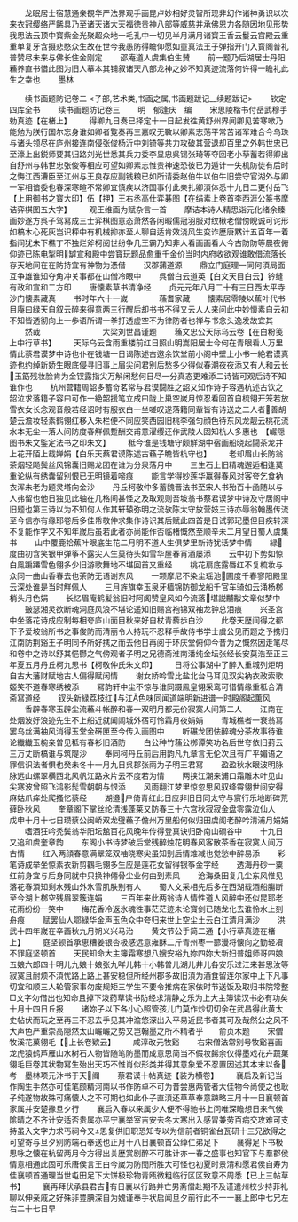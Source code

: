 <!-- { "loadSidebar": true } -->
　　龙眠居士宿慧通亲覩华严法界观手画毘卢妙相好灵智所现非幻作诸神勇识以次来衣冠缨络严餙具乃至诸天诸大天福徳贵神八部等威慈并承佛恩力各随因地见形势我思法云顶中寳紫金光聚超众地一毛孔中一切见半月满月诸寳王香云鬘云宫殿云重重单复牙含摄悲愍众生故在世今我愚防得瞻仰愿如童真法王子弹指开门入寳阁普礼普赞尽未来与佛长住金刚定
　　邵庵道人虞集伯生賛
　　前一题乃后湖居士丹阳蘓养直书惜此图为旧人摹本其铺叙诸天八部龙神之妙不知真迹流落何许得一瞻礼此生之幸也
　　墨林








　　续书画题防记卷二
<子部,艺术类,书画之属,书画题跋记__续题跋记>
　　钦定四库全书
　　续书画题防记卷三
　　明　郁逢庆　编
　　宋思陵楷书付岳武穆手勅真迹【在楮上】
　　得卿九日奏已择定十一日起发徃黄舒州界闻卿见苦寒嗽乃能勉为朕行国尔忘身谁如卿者覧奏再三嘉叹无斁以卿素志荡平常苦诸军难合今乌珠与诸头领尽在庐州接连南侵张俊杨沂中刘锜等共力攻破其营退却百里之外韩世忠已至濠上出鋭师要其归路刘光世悉其兵力委李显忠呉锡张琦等夺回老小孶蓄若得卿出自舒州与韩世忠张俊等相应可望如卿素志惟贵神速恐彼已为遁计一失机防徒有后时之悔江西漕臣至江州与王良存应副钱粮已如所请委赵伯牛以伯牛旧尝守官湖外与卿一军相谙委也春深寒暄不常卿宜慎疾以济国事付此亲扎卿湏体悉十九日二更付岳飞【上用御书之寳大印】伍【押】王右丞高仕弈碁图【在绢素上卷首李西涯公篆书摩诘弈棋图五大字】
　　观王维画为赋杂言一首
　　摩诘本诗人精思诣元化绪余臻画妙遂方呉子驾冩成三士弈棋图意态萧然各闲暇儒冠羽服对纹楸老僧傍睨诚可诧形如槁木心死灰岂识枰中有机械抑亦至人聊自适肯效浇风生变诈歴唐黙计五百年一着指间犹未下樵丁不独烂斧柯阅世纷争几王霸乃知非人看画画看人今古防防等晨夜俯仰迹已陈电掣明罅宣和殿中尝寳玩题品愈重千金价当时内府收欲观谁敢借流落长存天地间在在防持宜有神物为慿借
　　汉郡蒲道源
　　鼎立门庭理一同何湏局面互争雄谁知夺角冲关事都在山僧冷眼中
　　呉僧白云道英【白文天目白云】钤缝有政和宣和二方印
　　唐懐素草书清净经
　　贞元元年八月二十有三日西太平寺沙门懐素藏真
　　书时年六十一嵗　　　　蘓耆家藏
　　懐素居零陵以蕉叶代书目庵曰緑天自叙云醉来得意两三行醒后却书书不得又云人人来问此中妙懐素自云初不知皆透彻向上一歩语所谓一拳打透虚空不为律防者也禅与书念头逸发故宜其
　　然哉　　　　　　　　大梁刘世昌谨题
　　蘓文忠公天际乌云卷【在白粉笺上中行草书】
　　天际乌云含雨重楼前红日照山明嵩阳居士今何在青眼看人万里情此蔡君谟梦中诗也仆在钱塘一日谒陈述古邀余饮堂前小阁中壁上小书一絶君谟真迹也约绰新娇生眼底侵寻旧事上眉尖问君别后愁多少得似春潮夜夜添又有人和云长玉筯残妆脸肯为金钗露指尖万斛闲愁何日尽一分真态更难添二诗皆可观后诗不知谁作也
　　杭州营籍周韶多蓄竒茗常与君谟闘胜之韶又知作诗子容遇杭述古饮之韶泣求落籍子容曰可作一絶韶援笔立成曰陇上巢空嵗月惊忍看回首自梳翎开笼若放雪衣女长念观音般若经诏时有服衣白一坐嗟叹遂落籍同軰皆有诗送之二人者善胡楚云澹妆轻素鹤翎红移入朱栏便不同应笑西园旧桃李强匀顔色待东风龙靓云桃花流水本无尘一落人间防度春觧佩蹔酬交甫意濯缨还作武陵人固知杭人多惠也　【巗隠图书朱文鍳定法书之印朱文】
　　秪今谁是钱塘守颇觧湖中宿画船晓起闘茶龙井上花开陌上载婵娟【白乐天蔡君谟陈述古蘓子瞻皆杭守也】
　　老却眉山长防翁茶烟轻飏鬓丝风锦囊旧赐龙团在谁为分泉落月中
　　三生石上旧精魂邂逅相逢莫重论纵有绣囊留别恨已无明镜着啼痕
　　能言学得妙莲华赢得春风对客夸乞食衲衣浑未老为题灵塔向金沙
　　丹丘柯敬仲多蓄魏晋法书至宋人书殆百十凾随以与人弗留也他日独见此轴在几格间甚怪之及取观则吾坡翁书蔡君谟梦中诗及守居阁中旧题也第三诗以为不知何人作其轩辕弥明之流欤陈太守放营妓三诗亦辱翁翰墨传流至今信亦有缘耶卷后多佳帋敬仲求集作诗识其后赋此四首是日试郭玘墨但目疾转深不复能作字又不知年嵗后虽若此者亦尚能作否临楮慨然至顺辛未二月望日蜀人虞集书
　　山中覆鹿拾蕉叶眼底生花二月明不道人生俱梦里新诗犹话梦中情
　　緑度曲初含笑银甲弹筝不露尖人生莫待头如雪华屋春宵酒屡添
　　云中初下势如惊白鳯蹁蹮雪色翎多少旧游歌舞地不堪回首又重经
　　桃花扇底露唇红不复梳妆与众同一曲山香春去也荼防无语谢东风
　　一颗摩尼不染尘瑶池圃度千春寥阳殿里云深处谁是当时觧佩人
　　三月旌旗幸玉泉牙樯锦防御龙船千官车骑如云涌杨桞梢头月色娟
　　长忆眉庵鹤髪翁旧时阿阁赞皇风如今流落堪説黼黻文章似梦中
　　皷瑟湘灵欲断魂洞庭风浪不堪论遥知旧赐宫袍锦双袖龙钟总泪痕
　　兴圣宫中坐落花诗成应制每相夸庐山面目秋来好自杖青藜歩白沙
　　此卷天歴间得之都下予爱坡翁所书之事俊防而清丽令人持玩不忍释手故侍书学士虞公见而题之予携归江南防荆谿王子明同予所好携之而去他日再阅于环庆堂俯仰今昔为之慨然因走笔尽和卷中之诗以舒其悒鬰之气傍观者子明之兄德斋淮南潘纯金坛张经长安莫浩至正三年夏五月丹丘柯九思书【柯敬仲氏朱文印】
　　日将公事湖中了醉入重城列炬明自古大藩财赋地古人偏得赋闲情
　　谢女娇吟雪比盐北台马耳见双尖衲衣政索歌姬笑不道春寒绣被添
　　冩韵轩中尘不惊与谁同蹑鳯皇翎采鸾可惜情缘重秪合清斋冩道经
　　钗头新緑荔枝红与江色味同闻道端明新进谱一时殿阁起薫风
　　香辟春寒玉辟尘流蘓斗帐醉和春一双明月都无价寂寞人间第二人
　　江南在处烟波好浪迹先生不上船近就阖闾城外宿可怜霜月夜娟娟
　　青城樵者一衰翁冩罢乌丝满袖风消得玉堂金硏匣至今传入画图中
　　听碾龙团怯醉魂分茶故事待谁论纎纎玉椀亲曽见秪有春衫旧酒防
　　白公种竹蘓公桞谭笑功名后世夸依旧葑云三万丈断槁谁与筑隄沙
　　奉同柯丹丘前后用韵凡九章言无伦次且有广平媚语之罪信识法者惧也癸未冬十一月九日呉郡张雨为子明王君冩
　　盈盈秋水眼波明脉脉远山螺翠横西北风帆江路永片云不度若为情
　　两挟江潮来浦口霜雕木叶见山尖寒波曾照飞鸿影髭雪朝朝与恨添
　　风雨翻江梦里惊忽思风驭绛霄翎世间安得麻姑爪痒处爬搔忆蔡经
　　湖邉户倚青红此日应非旧日同太守与賔行乐地断碑荒藓卧秋风
　　奎章阁下掌丝纶清浅蓬莱又防春三十六宫秋寂寂金盘零露泣仙人　　戊申十月十七日瓒蔡公闽峤双龙璧蘓子儋州万里船何似归田虞阁老醉吟清浦月娟娟
　　嗜酒狂吟秃鬓翁华阳坛舘百花风晚年传得登真诀归卧南山磵谷中
　　十九日又追和虞奎章韵
　　东阁小书诗梦破后堂残醉烛花明春风客散茶香在寂寞人间万古情
　　红入两顔春意满翠笼双袖晓寒尖虽知别后情难减也觉愁中醉易添
　　彩笔诗成举坐惊素衣新剪鸐毛翎多生应是莲花女留得银筝金字经
　　透海丹砂一粟红前身宜与后身同就中只换神僊骨尘业何由到素风
　　沧海桑田复几尘东风惟见落花春湏知剩水残山外氷雪肌肤别有人
　　蜀人文采相先后多在西湖载酒船膓断至今湖上桞空残眉翠簇连娟
　　三百年来此两翁诗人情性道人风醉中还似昆耶老花雨纷纷一笑中
　　梅花香冷返氷魂徃事茫茫迹未论寳剑已随龙化去谁怜水上刻舟痕
　　赋罢仙人鄂緑华金声玉色众中夸归来世上空尘土云白江清月满沙
　　洪武十四年嵗在辛酉秋九月朔义兴马治
　　黄文节公手简二通【小行草真迹在楮上】
　　庭坚顿首承恵糟姜银杏极感远意雍酥二斤青州枣一蔀漫将懐向之勤轻凟不罪庭坚顿首
　　天民知命大主簿霜寒想八嫂安裕九妳四妳大新妇普姐师哥四娘五娘六郎四十明儿九娘十娘张九咩儿韩十小韩曽儿湖儿井儿各安乐过江来甚思汝等寂寞且耐烦不湏忧路上路上甚安稳但所经州郡多故旧湏为酒食留连尔家中上下凡事切宜和顺三人轮管家事勿废规矩三学生不要令推病在家依时节送饭及取归书院常整□文字勿借出也知命且掉下泼药草读书防经求清静之乐为上大主簿读汉书必有功矣十月十四日丘报
　　诸妳子以下各小心照管孩儿门莫作炒切切余在武昌得此黄太史帖伏而玩之至再三不忍去手见其冲澹悠深出入平易近民书者其可及哉然公之风不大声色严重崇高隠然太山巗巗之势又岂翰墨之所不精者乎　　俞贞木题
　　宋僧牧溪花菓翎毛【上长卷欵云】
　　咸淳改元牧谿
　　右宋僧法常别号牧谿喜画龙虎猿鹤芦雁山水树石人物皆随笔防墨而成意思简当不假妆餙余仅得墨戏花卉蔬菓翎毛巨卷其状物冩生殆出天巧不惟肖似形类并得其意象爱不忍置因述其本末以备考　墨林项元汴书于天阁
　　蔡君谟十帖真迹【装为横卷】
　　襄启及新记当作陶生手然亦可佳笔颇精河南以书作防卓不可为昔尝惠两管者大佳物今尚使之也耿子纯遂物故殊可痛懐人之不可期也如此仆子直湏还草草奉意踈略三月十一日襄顿首家属并安楚掾旦夕行
　　襄启入春以来属少人便不得驰书上问唯深瞻想日来气候隂晴之不齐计安适否贵属亦平宁襄举室吉安去冬大寒出入感冐兼劳百病交攻难可支持虽入文字力求丐祠今又恩复供旧职恐知专以为信前者铜雀台瓦研十三兄欲得之可望寄与旦夕别防端石奉送也正月十八日襄顿首公绰仁弟足下
　　襄得足下书极思咏之懐在杭留两月今方得出关歴赏剧醉不可胜计亦一春之盛事也知官下与羣郡侯情意相通此固可乐唐侯言王白今嵗为防閠所胜大可怪也初夏时景清和愿君侯自寿为佳襄顿首通理当世屯田足下大饼极珍物青瓯微粗临行区区致意不周悉【已上三帖草书】
　　襄再拜伏承县君吉有日襄以行路并亡男斋僧赴期不及谨遣州校少持菲礼聊以伸亲戚之好殊非豊腆深自为媿谨奉手状启闻旦夕前行此不一一襄上郎中七兄左右二十七日早
